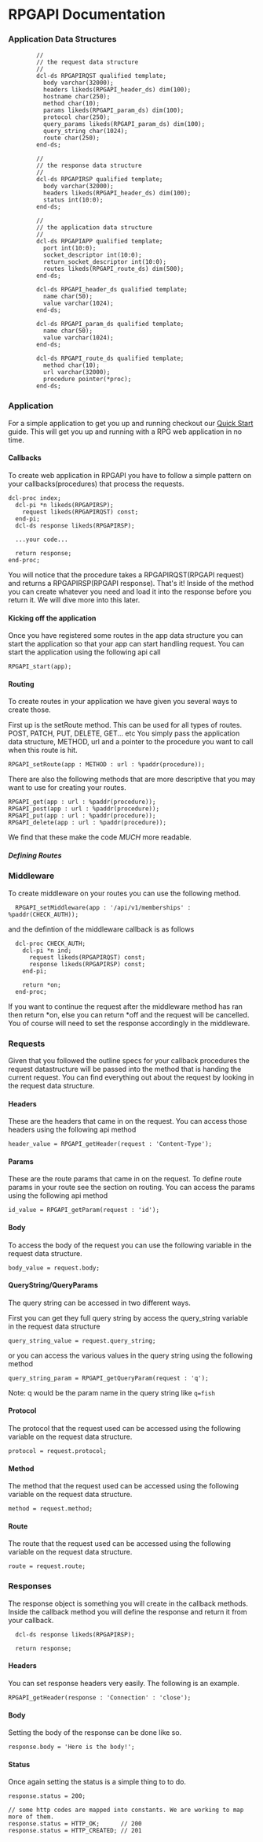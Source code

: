 # RPGAPI Documentation

### Application Data Structures
```
        //
        // the request data structure
        //
        dcl-ds RPGAPIRQST qualified template;
          body varchar(32000);
          headers likeds(RPGAPI_header_ds) dim(100);
          hostname char(250);
          method char(10);
          params likeds(RPGAPI_param_ds) dim(100);
          protocol char(250);
          query_params likeds(RPGAPI_param_ds) dim(100);
          query_string char(1024);
          route char(250);
        end-ds;

        //
        // the response data structure
        //
        dcl-ds RPGAPIRSP qualified template;
          body varchar(32000);
          headers likeds(RPGAPI_header_ds) dim(100);
          status int(10:0);
        end-ds;

        //
        // the application data structure
        //
        dcl-ds RPGAPIAPP qualified template;
          port int(10:0);
          socket_descriptor int(10:0);
          return_socket_descriptor int(10:0);
          routes likeds(RPGAPI_route_ds) dim(500);
        end-ds;

        dcl-ds RPGAPI_header_ds qualified template;
          name char(50);
          value varchar(1024);
        end-ds;

        dcl-ds RPGAPI_param_ds qualified template;
          name char(50);
          value varchar(1024);
        end-ds;

        dcl-ds RPGAPI_route_ds qualified template;
          method char(10);
          url varchar(32000);
          procedure pointer(*proc);
        end-ds;
```

### Application
For a simple application to get you up and running checkout our [Quick Start](QuickStart.md) guide. This will get you up and running with a RPG web application in no time.

#### Callbacks
To create web application in RPGAPI you have to follow a simple pattern on your callbacks(procedures) that process the requests. 

```
dcl-proc index;
  dcl-pi *n likeds(RPGAPIRSP);
    request likeds(RPGAPIRQST) const;
  end-pi;
  dcl-ds response likeds(RPGAPIRSP);
  
  ...your code...
  
  return response;
end-proc;
```
You will notice that the procedure takes a RPGAPIRQST(RPGAPI request) and returns a RPGAPIRSP(RPGAPI response). That's it! Inside of the method you can create whatever you need and load it into the response before you return it. We will dive more into this later.

#### Kicking off the application
Once you have registered some routes in the app data structure you can start the application so that your app can start handling request. You can start the application using the following api call

```
RPGAPI_start(app);
```



#### Routing
To create routes in your application we have given you several ways to create those. 

First up is the setRoute method. This can be used for all types of routes. POST, PATCH, PUT, DELETE, GET... etc You simply pass the application data structure, METHOD, url and a pointer to the procedure you want to call when this route is hit. 

```
RPGAPI_setRoute(app : METHOD : url : %paddr(procedure));
```

There are also the following methods that are more descriptive that you may want to use for creating your routes.

```
RPGAPI_get(app : url : %paddr(procedure));
RPGAPI_post(app : url : %paddr(procedure));
RPGAPI_put(app : url : %paddr(procedure));
RPGAPI_delete(app : url : %paddr(procedure));
```

We find that these make the code _MUCH_ more readable.

##### Defining Routes


### Middleware
To create middleware on your routes you can use the following method.

```
  RPGAPI_setMiddleware(app : '/api/v1/memberships' : %paddr(CHECK_AUTH));
```

and the defintion of the middleware callback is as follows

```
  dcl-proc CHECK_AUTH;
    dcl-pi *n ind;
      request likeds(RPGAPIRQST) const;
      response likeds(RPGAPIRSP) const;
    end-pi;

    return *on;
  end-proc;
```

If you want to continue the request after the middleware method has ran then 
return *on, else you can return *off and the request will be cancelled. You of 
course will need to set the response accordingly in the middleware.


### Requests
Given that you followed the outline specs for your callback procedures the request datastructure will be passed into the method that is handing the current request. You can find everything out about the request by looking in the request data structure. 

#### Headers
These are the headers that came in on the request. You can access those headers using the following api method

```
header_value = RPGAPI_getHeader(request : 'Content-Type');
```

#### Params
These are the route params that came in on the request. To define route params in your route see the section on routing. You can access the params using the following api method

```
id_value = RPGAPI_getParam(request : 'id');
```

#### Body
To access the body of the request you can use the following variable in the 
request data structure.

```
body_value = request.body;
```

#### QueryString/QueryParams
The query string can be accessed in two different ways.

First you can get they full query string by access the query_string variable 
in the request data structure

```
query_string_value = request.query_string;
```

or you can access the various values in the query string using the following
method

```
query_string_param = RPGAPI_getQueryParam(request : 'q');
```
Note: q would be the param name in the query string like `q=fish`


#### Protocol
The protocol that the request used can be accessed using the following variable 
on the request data structure.

```
protocol = request.protocol;
```

#### Method
The method that the request used can be accessed using the following variable 
on the request data structure.

```
method = request.method;
```

#### Route
The route that the request used can be accessed using the following variable 
on the request data structure.

```
route = request.route;
```

### Responses
The response object is something you will create in the callback methods. Inside the callback method you will define the response and return it from your callback. 
```
  dcl-ds response likeds(RPGAPIRSP);

  return response;
```

#### Headers
You can set response headers very easily. The following is an example. 

```
RPGAPI_getHeader(response : 'Connection' : 'close');
```

#### Body
Setting the body of the response can be done like so.

```
response.body = 'Here is the body!';
```

#### Status
Once again setting the status is a simple thing to to do.

```
response.status = 200;

// some http codes are mapped into constants. We are working to map more of them.
response.status = HTTP_OK;      // 200
response.status = HTTP_CREATED; // 201
```